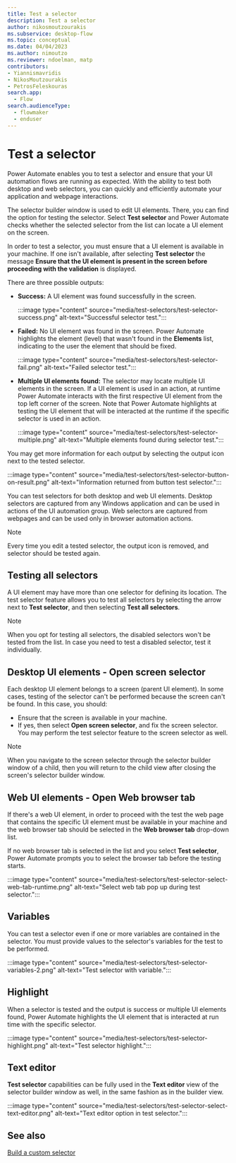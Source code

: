 ```yaml
---
title: Test a selector
description: Test a selector
author: nikosmoutzourakis
ms.subservice: desktop-flow
ms.topic: conceptual
ms.date: 04/04/2023
ms.author: nimoutzo
ms.reviewer: ndoelman, matp
contributors:
- Yiannismavridis
- NikosMoutzourakis
- PetrosFeleskouras
search.app: 
  - Flow
search.audienceType: 
  - flowmaker
  - enduser
---
```

# Test a selector

Power Automate enables you to test a selector and ensure that your UI automation flows are running as expected. With the ability to test both desktop and web selectors, you can quickly and efficiently automate your application and webpage interactions.  

The selector builder window is used to edit UI elements. There, you can find the option for testing the selector. Select **Test selector** and Power Automate checks whether the selected selector from the list can locate a UI element on the screen.

<!-- ![Screenshot of test selector button.](media/test-selectors/test-selector-button.png) -->

In order to test a selector, you must ensure that a UI element is available in your machine. If one isn't available, after selecting **Test selector** the message **Ensure that the UI element is present in the screen before proceeding with the validation** is displayed.

<!-- Screenshot of messages arent localizable or accessbile ![Screenshot of initial message for test selector.](media/test-selectors/test-selector-initial-message.png) -->

There are three possible outputs: 
* **Success:** A UI element was found successfully in the screen. 

   :::image type="content" source="media/test-selectors/test-selector-success.png" alt-text="Successful selector test.":::

* **Failed:** No UI element was found in the screen. Power Automate highlights the element (level) that wasn't found in the **Elements** list, indicating to the user the element that should be fixed.

  :::image type="content" source="media/test-selectors/test-selector-fail.png" alt-text="Failed selector test.":::

* **Multiple UI elements found:** The selector may locate multiple UI elements in the screen. If a UI element is used in an action, at runtime Power Automate interacts with the first respective UI element from the top left corner of the screen. Note that Power Automate highlights at testing the UI element that will be interacted at the runtime if the specific selector is used in an action.

  :::image type="content" source="media/test-selectors/test-selector-multiple.png" alt-text="Multiple elements found during selector test.":::

You may get more information for each output by selecting the output icon next to the tested selector.  

:::image type="content" source="media/test-selectors/test-selector-button-on-result.png" alt-text="Information returned from button test selector.":::

You can test selectors for both desktop and web UI elements. Desktop selectors are captured from any Windows application and can be used in actions of the UI automation group. Web selectors are captured from webpages and can be used only in browser automation actions.  

> [!NOTE]
> Every time you edit a tested selector, the output icon is removed, and selector should be tested again.  

## Testing all selectors

A UI element may have more than one selector for defining its location. The test selector feature allows you to test all selectors by selecting the arrow next to **Test selector**, and then selecting **Test all selectors**.

<!-- ![Screenshot of test selector test all selectors.](media/test-selectors/test-selector-test-all.png) -->

> [!NOTE]
> When you opt for testing all selectors, the disabled selectors won't be tested from the list. In case you need to test a disabled selector, test it individually.  

## Desktop UI elements - Open screen selector

Each desktop UI element belongs to a screen (parent UI element). In some cases, testing of the selector can't be performed because the screen can't be found. In this case, you should: 

- Ensure that the screen is available in your machine. 
- If yes, then select **Open screen selector**, and fix the screen selector. You may perform the test selector feature to the screen selector as well.  

<!-- ![Screenshot of test selector open screen.](media/test-selectors/open-screen-selector.png) -->

> [!NOTE]
> When you navigate to the screen selector through the selector builder window of a child, then you will return to the child view after closing the screen's selector builder window.

## Web UI elements - Open Web browser tab

If there's a web UI element, in order to proceed with the test the web page that contains the specific UI element must be available in your machine and the web browser tab should be selected in the **Web browser tab** drop-down list.
 
<!-- ![Screenshot of test selector to select web tab.](media/test-selectors/test-selector-select-web-tab.png)

![Screenshot of test selector web tab drop down.](media/test-selectors/test-selector-select-web-tab-dropdown.png)

![Screenshot of test selector web tab selected.](media/test-selectors/test-selector-select-web-tab-selected.png)  -->

If no web browser tab is selected in the list and you select **Test selector**, Power Automate prompts you to select the browser tab before the testing starts.

:::image type="content" source="media/test-selectors/test-selector-select-web-tab-runtime.png" alt-text="Select web tab pop up during test selector.":::

## Variables 

You can test a selector even if one or more variables are contained in the selector. You must provide values to the selector's variables for the test to be performed.

<!-- ![Screenshot of test selector with variable.](media/test-selectors/test-selector-variables-1.png) -->

:::image type="content" source="media/test-selectors/test-selector-variables-2.png" alt-text="Test selector with variable.":::

## Highlight 

When a selector is tested and the output is success or multiple UI elements found, Power Automate highlights the UI element that is interacted at run time with the specific selector.

:::image type="content" source="media/test-selectors/test-selector-highlight.png" alt-text="Test selector highlight.":::

## Text editor

**Test selector** capabilities can be fully used in the **Text editor** view of the selector builder window as well, in the same fashion as in the builder view.

:::image type="content" source="media/test-selectors/test-selector-select-text-editor.png" alt-text="Text editor option in test selector.":::

## See also

[Build a custom selector](build-custom-selectors.md)
